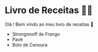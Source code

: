 # Livro de Receitas :man_cook:

Olá ! Bem vindo ao meu livro de receitas :wave:

- Strongonoff de Frango
- Pavê
- Bolo de Cenoura
